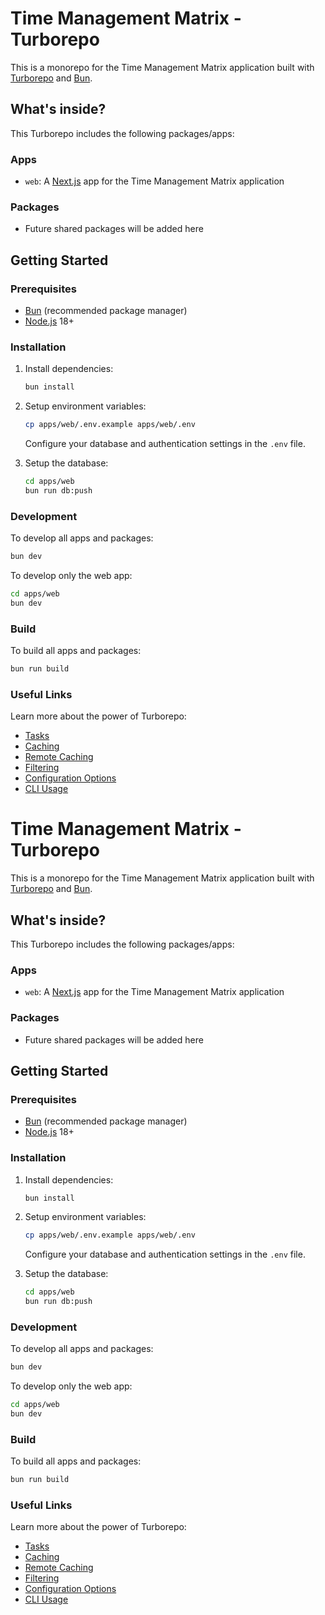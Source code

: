 # Time Management Matrix - Turborepo

This is a monorepo for the Time Management Matrix application built with [Turborepo](https://turbo.build/) and [Bun](https://bun.sh/).

## What's inside?

This Turborepo includes the following packages/apps:

### Apps

- `web`: A [Next.js](https://nextjs.org/) app for the Time Management Matrix application

### Packages

- Future shared packages will be added here

## Getting Started

### Prerequisites

- [Bun](https://bun.sh/) (recommended package manager)
- [Node.js](https://nodejs.org/) 18+ 

### Installation

1. Install dependencies:
   ```bash
   bun install
   ```

2. Setup environment variables:
   ```bash
   cp apps/web/.env.example apps/web/.env
   ```
   
   Configure your database and authentication settings in the `.env` file.

3. Setup the database:
   ```bash
   cd apps/web
   bun run db:push
   ```

### Development

To develop all apps and packages:

```bash
bun dev
```

To develop only the web app:

```bash
cd apps/web
bun dev
```

### Build

To build all apps and packages:

```bash
bun run build
```

### Useful Links

Learn more about the power of Turborepo:

- [Tasks](https://turbo.build/repo/docs/core-concepts/monorepos/running-tasks)
- [Caching](https://turbo.build/repo/docs/core-concepts/caching)
- [Remote Caching](https://turbo.build/repo/docs/core-concepts/remote-caching)
- [Filtering](https://turbo.build/repo/docs/core-concepts/monorepos/filtering)
- [Configuration Options](https://turbo.build/repo/docs/reference/configuration)
- [CLI Usage](https://turbo.build/repo/docs/reference/command-line-reference)
# Time Management Matrix - Turborepo

This is a monorepo for the Time Management Matrix application built with [Turborepo](https://turbo.build/) and [Bun](https://bun.sh/).

## What's inside?

This Turborepo includes the following packages/apps:

### Apps

- `web`: A [Next.js](https://nextjs.org/) app for the Time Management Matrix application

### Packages

- Future shared packages will be added here

## Getting Started

### Prerequisites

- [Bun](https://bun.sh/) (recommended package manager)
- [Node.js](https://nodejs.org/) 18+ 

### Installation

1. Install dependencies:
   ```bash
   bun install
   ```

2. Setup environment variables:
   ```bash
   cp apps/web/.env.example apps/web/.env
   ```
   
   Configure your database and authentication settings in the `.env` file.

3. Setup the database:
   ```bash
   cd apps/web
   bun run db:push
   ```

### Development

To develop all apps and packages:

```bash
bun dev
```

To develop only the web app:

```bash
cd apps/web
bun dev
```

### Build

To build all apps and packages:

```bash
bun run build
```

### Useful Links

Learn more about the power of Turborepo:

- [Tasks](https://turbo.build/repo/docs/core-concepts/monorepos/running-tasks)
- [Caching](https://turbo.build/repo/docs/core-concepts/caching)
- [Remote Caching](https://turbo.build/repo/docs/core-concepts/remote-caching)
- [Filtering](https://turbo.build/repo/docs/core-concepts/monorepos/filtering)
- [Configuration Options](https://turbo.build/repo/docs/reference/configuration)
- [CLI Usage](https://turbo.build/repo/docs/reference/command-line-reference)
